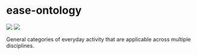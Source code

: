 # ease-ontology

![](https://github.com/ease-crc/ease_ontology/workflows/Uglify%20Ontology/badge.svg)
![](https://github.com/ease-crc/ease_ontology/workflows/Build%20NEEM%20Specification/badge.svg)

General categories of everyday activity that are applicable across multiple disciplines.
